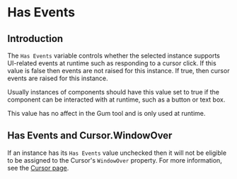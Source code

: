 # Has Events

## Introduction

The `Has Events` variable controls whether the selected instance supports UI-related events at runtime such as responding to a cursor click. If this value is false then events are not raised for this instance. If true, then cursor events are raised for this instance.

Usually instances of components should have this value set to true if the component can be interacted with at runtime, such as a button or text box.

This value has no affect in the Gum tool and is only used at runtime.

## Has Events and Cursor.WindowOver

If an instance has its `Has Events` value unchecked then it will not be eligible to be assigned to the Cursor's `WindowOver` property. For more information, see the [Cursor page](../../../code/gum-code-reference/cursor/).
